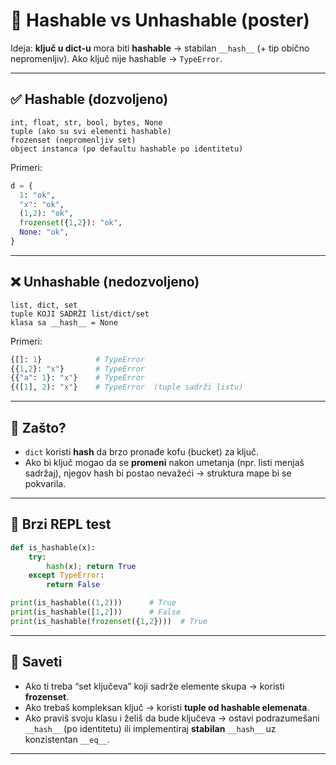 # 🔐 Hashable vs Unhashable (poster)

Ideja: **ključ u dict-u** mora biti **hashable** → stabilan `__hash__` (+ tip obično nepromenljiv).
Ako ključ nije hashable → `TypeError`.

---

## ✅ Hashable (dozvoljeno)

```text
int, float, str, bool, bytes, None
tuple (ako su svi elementi hashable)
frozenset (nepromenljiv set)
object instanca (po defaultu hashable po identitetu)
```

Primeri:

```python
d = {
  1: "ok",
  "x": "ok",
  (1,2): "ok",
  frozenset({1,2}): "ok",
  None: "ok",
}
```

---

## ❌ Unhashable (nedozvoljeno)

```text
list, dict, set
tuple KOJI SADRŽI list/dict/set
klasa sa __hash__ = None
```

Primeri:

```python
{[]: 1}            # TypeError
{{1,2}: "x"}       # TypeError
{{"a": 1}: "x"}    # TypeError
{([1], 2): "x"}    # TypeError  (tuple sadrži listu)
```

---

## 🧠 Zašto?

- `dict` koristi **hash** da brzo pronađe kofu (bucket) za ključ.
- Ako bi ključ mogao da se **promeni** nakon umetanja (npr. listi menjaš sadržaj),
  njegov hash bi postao nevažeći → struktura mape bi se pokvarila.

---

## 🧪 Brzi REPL test

```python
def is_hashable(x):
    try:
        hash(x); return True
    except TypeError:
        return False

print(is_hashable((1,2)))      # True
print(is_hashable([1,2]))      # False
print(is_hashable(frozenset({1,2})))  # True
```

---

## 📌 Saveti

- Ako ti treba “set ključeva” koji sadrže elemente skupa → koristi **frozenset**.
- Ako trebaš kompleksan ključ → koristi **tuple od hashable elemenata**.
- Ako praviš svoju klasu i želiš da bude ključeva → ostavi podrazumešani `__hash__`
  (po identitetu) ili implementiraj **stabilan** `__hash__` uz konzistentan `__eq__`.

---
